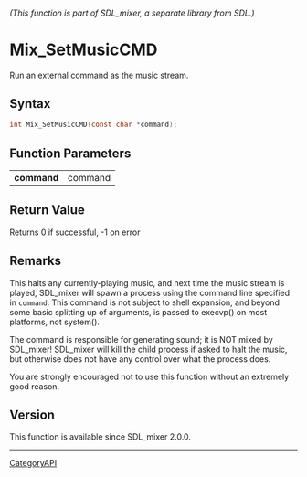 ###### (This function is part of SDL_mixer, a separate library from SDL.)
# Mix_SetMusicCMD

Run an external command as the music stream.

## Syntax

```c
int Mix_SetMusicCMD(const char *command);

```

## Function Parameters

|                 |         |
| --------------- | ------- |
| **command**     | command |

## Return Value

Returns 0 if successful, -1 on error

## Remarks

This halts any currently-playing music, and next time the music stream is
played, SDL_mixer will spawn a process using the command line specified in
`command`. This command is not subject to shell expansion, and beyond some
basic splitting up of arguments, is passed to execvp() on most platforms,
not system().

The command is responsible for generating sound; it is NOT mixed by
SDL_mixer! SDL_mixer will kill the child process if asked to halt the
music, but otherwise does not have any control over what the process does.

You are strongly encouraged not to use this function without an extremely
good reason.

## Version

This function is available since SDL_mixer 2.0.0.

----
[CategoryAPI](CategoryAPI)


